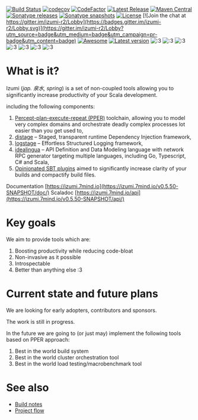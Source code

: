 [![Build Status](https://travis-ci.org/pshirshov/izumi-r2.svg?branch=develop)](https://travis-ci.org/pshirshov/izumi-r2)
[![codecov](https://codecov.io/gh/pshirshov/izumi-r2/branch/develop/graph/badge.svg)](https://codecov.io/gh/pshirshov/izumi-r2)
[![CodeFactor](https://www.codefactor.io/repository/github/pshirshov/izumi-r2/badge)](https://www.codefactor.io/repository/github/pshirshov/izumi-r2)
[![Latest Release](https://img.shields.io/github/tag/pshirshov/izumi-r2.svg)](https://github.com/pshirshov/izumi-r2/releases)
[![Maven Central](https://img.shields.io/maven-central/v/com.github.pshirshov.izumi.r2/izumi-r2_2.12.svg)](http://search.maven.org/#search%7Cga%7C1%7Cg%3A%22com.github.pshirshov.izumi.r2%22)
[![Sonatype releases](https://img.shields.io/nexus/r/https/oss.sonatype.org/com.github.pshirshov.izumi.r2/izumi-r2_2.12.svg)](https://oss.sonatype.org/content/repositories/releases/com/github/pshirshov/izumi/r2/)
[![Sonatype snapshots](https://img.shields.io/nexus/s/https/oss.sonatype.org/com.github.pshirshov.izumi.r2/izumi-r2_2.12.svg)](https://oss.sonatype.org/content/repositories/snapshots/com/github/pshirshov/izumi/r2/)
[![License](https://img.shields.io/github/license/pshirshov/izumi-r2.svg)](https://github.com/pshirshov/izumi-r2/blob/develop/LICENSE) [![Join the chat at https://gitter.im/izumi-r2/Lobby](https://badges.gitter.im/izumi-r2/Lobby.svg)](https://gitter.im/izumi-r2/Lobby?utm_source=badge&utm_medium=badge&utm_campaign=pr-badge&utm_content=badge)
[![Awesome](https://cdn.rawgit.com/sindresorhus/awesome/d7305f38d29fed78fa85652e3a63e154dd8e8829/media/badge.svg)](https://github.com/lauris/awesome-scala)
[![Latest version](https://index.scala-lang.org/pshirshov/izumi-r2/izumi-r2/latest.svg?color=orange)](https://index.scala-lang.org/pshirshov/izumi-r2/izumi-r2)
![:3](https://img.shields.io/badge/🔥-Blazing%20Fast-red.svg)
![:3](https://img.shields.io/badge/😿-For%20Humans-blue.svg)
![:3](https://img.shields.io/badge/🏢-Enterprise%20Grade-999999.svg)
![:3](https://img.shields.io/badge/👌-Production%20Ready-00ddcc.svg)
![:3](https://img.shields.io/badge/💎-Modern-44aadd.svg)
![:3](https://img.shields.io/badge/🦋-Extremely%20Lightweight-7799cc.svg)
![:3](https://img.shields.io/badge/🦄-Just%20Works-cc00cc.svg)


What is it?
===========

Izumi (*jap. 泉水, spring*) is a set of non-coupled tools allowing you to significantly increase productivity of your Scala development.
 
including the following components:

1. [Percept-plan-execute-repeat (PPER)](https://izumi.7mind.io/v0.5.50-SNAPSHOT/doc/pper/) toolchain, allowing you to model 
   very complex domains and orchestrate deadly complex processes lot easier than you get used to,
1. [distage](https://izumi.7mind.io/v0.5.50-SNAPSHOT/doc/distage/) – Staged, transparent runtime Dependency Injection framework,
2. [logstage](https://izumi.7mind.io/v0.5.50-SNAPSHOT/doc/logstage/) – Effortless Structured Logging framework,
3. [idealingua](https://izumi.7mind.io/v0.5.50-SNAPSHOT/doc/idealingua/) – API Definition and Data Modeling language with network RPC generator targeting multiple languages, including Go, Typescript, C# and Scala,
4. [Opinionated SBT plugins](https://izumi.7mind.io/v0.5.50-SNAPSHOT/doc/sbt/) aimed to significantly 
   increase clarity of your builds and compactify build files.

Documentation [https://izumi.7mind.io](https://izumi.7mind.io/v0.5.50-SNAPSHOT/doc/)
Scaladoc [https://izumi.7mind.io/api](https://izumi.7mind.io/v0.5.50-SNAPSHOT/api/)

Key goals 
=========

We aim to provide tools which are:

1. Boosting productivity while reducing code-bloat
2. Non-invasive as it possible
3. Introspectable
4. Better than anything else :3

Current state and future plans
==============================

We are looking for early adopters, contributors and sponsors.

The work is still in progress.

In the future we are going to (or just may) implement the following tools based on PPER approach:

1. Best in the world build system
2. Best in the world cluster orchestration tool
3. Best in the world load testing/macrobenchmark tool


See also
========

- [Build notes](doc/md/build.md)
- [Project flow](doc/md/flow.md)
